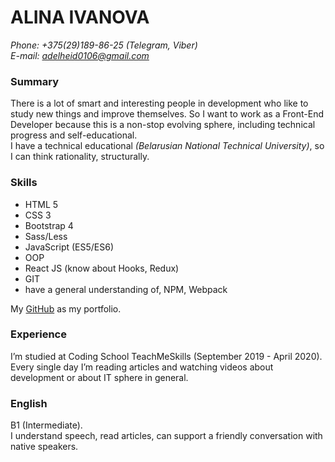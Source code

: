 # ALINA IVANOVA
*Phone: +375(29)189-86-25 (Telegram, Viber)*  
*E-mail: adelheid0106@gmail.com*

### Summary  
There is a lot of smart and interesting people in development who like to study new things and improve themselves. So I want to work as a Front-End Developer because this is a non-stop evolving sphere, including technical progress and self-educational.   
I have a technical educational *(Belarusian National Technical University)*, so I can think rationality, structurally.  

### Skills  
* HTML 5
* CSS 3
* Bootstrap 4
* Sass/Less
* JavaScript (ES5/ES6)
* OOP
* React JS (know about Hooks, Redux)
* GIT
* have a general understanding of, NPM, Webpack

My [GitHub](https://github.com/Adelheid483) as my portfolio.

### Experience  
I’m studied at Coding School TeachMeSkills (September 2019 - April 2020).  
Every single day I’m reading articles and watching videos about development or about IT sphere in general.

### English  
B1 (Intermediate).  
I understand speech, read articles, can support a friendly conversation with native speakers.

